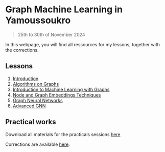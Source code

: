 # Graph Machine Learning in Yamoussoukro 
> 25th to 30th of November 2024

In this webpage, you will find all ressources for my lessons, together with the
corrections. 

## Lessons

1. [Introduction](/gml/1_introduction_to_graphs.html)
2. [Algorithms on Graphs](/gml/2_Algorithms_on_graphs.html)
3. [Introduction to Machine Learning with
  Graphs](/gml/3_Intro_ML_on_Graphs.html)
4. [Node and Graph Embeddings Techniques](/gml/4_Graph_Embedding.html)
5. [Graph Neural Networks](/gml/5_GNN.pdf)
6. [Advanced GNN](/gml/6_Advanced_GNN.html)

## Practical works

Download all materials for the practicals sessions [here](/gml/practical.zip)

Corrections are available [here](/gml/corrections.zip). 
